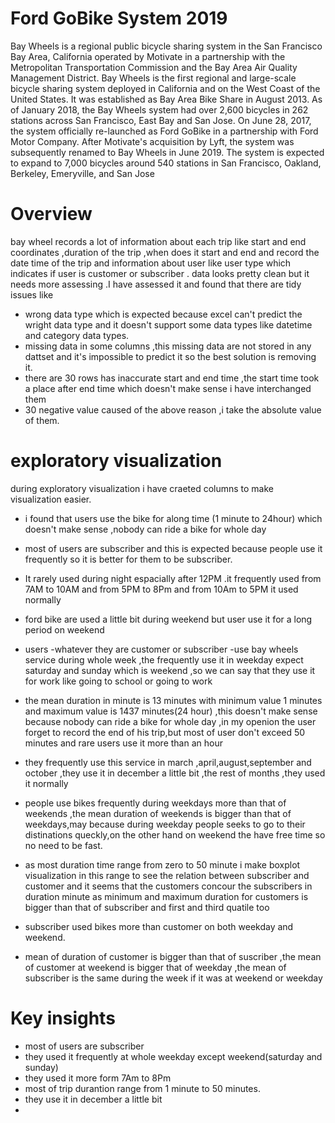 # Ford GoBike System 2019
Bay Wheels is a regional public bicycle sharing system in the San Francisco Bay Area, California operated by Motivate in a partnership with the Metropolitan Transportation Commission and the Bay Area Air Quality Management District. Bay Wheels is the first regional and large-scale bicycle sharing system deployed in California and on the West Coast of the United States. It was established as Bay Area Bike Share in August 2013. As of January 2018, the Bay Wheels system had over 2,600 bicycles in 262 stations across San Francisco, East Bay and San Jose. On June 28, 2017, the system officially re-launched as Ford GoBike in a partnership with Ford Motor Company. After Motivate's acquisition by Lyft, the system was subsequently renamed to Bay Wheels in June 2019. The system is expected to expand to 7,000 bicycles around 540 stations in San Francisco, Oakland, Berkeley, Emeryville, and San Jose
# Overview
bay wheel records a lot of information about each trip like start and end coordinates ,duration of the trip ,when does it start and end and record the date time of the trip and information about user like user type which indicates if user is customer or subscriber . 
data looks pretty clean but it needs more assessing .I have assessed it and found that there are tidy issues like 
- wrong data type which is expected because excel can't predict the wright data type 
 and it doesn't support some data types like datetime and category data types.
- missing data in some columns ,this missing data are not stored in any dattset and it's impossible to predict it so the best solution is removing it.
- there are 30 rows has inaccurate start and end time ,the start time took a place after end time which doesn't make sense i have interchanged them 
- 30 negative value caused of the above reason ,i take the absolute value of them.
# exploratory visualization
 during exploratory visualization i have craeted columns to make visualization easier. 
 - i found that users use the bike for along time (1 minute to 24hour) which doesn't make sense ,nobody can ride a bike for whole day
 - most of users are subscriber and this is expected because people use it frequently so it is better for them to be subscriber.
 - It rarely used during night espacially after 12PM .it frequently used from 7AM to 10AM and from 5PM to 8Pm and from 10Am to 5PM it used normally
 - ford bike are used a little bit during weekend but user use it for a long period on weekend
 - users -whatever they are customer or subscriber -use bay wheels service during whole week ,the frequently use it in weekday expect saturday and sunday which is weekend ,so we can say that they use it for work like going to school or going to work
 - the mean duration in minute is 13 minutes with minimum value 1 minutes and maximum value is 1437 minutes(24 hour) ,this doesn't make sense because nobody can ride a bike for whole day ,in my openion the user forget to record the end of his trip,but most of user don't exceed 50 minutes and rare users use it more than an hour
 - they frequently use this service in march ,april,august,september and october ,they use it in december a little bit ,the rest of months ,they used it normally
- people use bikes frequently during weekdays more than that of weekends ,the mean duration of weekends is bigger than that of weekdays,may because during weekday people seeks to go to their distinations queckly,on the other hand on weekend the have free time so no need to be fast.
- as most duration time range from zero to 50 minute i make boxplot visualization in this range to see the relation between subscriber and customer and it seems that the customers concour the subscribers in duration minute as minimum and maximum duration for customers is bigger than that of subscriber and first and third quatile too

- subscriber used bikes more than customer on both weekday and weekend.
- mean of duration of customer is bigger than that of suscriber ,the mean of customer at weekend is bigger that of weekday ,the mean of subscriber is the same during the week if it was at weekend or weekday 
# Key insights
- most of users are subscriber 
- they used it frequently at whole weekday except weekend(saturday and sunday)
- they used it more form 7Am to 8Pm
- most of trip durantion range from 1 minute to 50 minutes.
- they use it in december a little bit
- 








